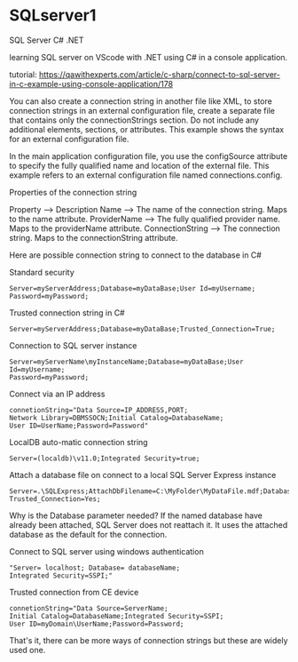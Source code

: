 # SQLserver1
SQL Server C# .NET

learning SQL server on VScode with .NET using C# in a console application.

tutorial: https://qawithexperts.com/article/c-sharp/connect-to-sql-server-in-c-example-using-console-application/178

You can also create a connection string in another file like XML, to store connection strings in an external configuration file, create a separate file that contains only the connectionStrings section. Do not include any additional elements, sections, or attributes. This example shows the syntax for an external configuration file.

<connectionStrings>  
  <add name="Name"   
   providerName="System.Data.ProviderName"   
   connectionString="Valid Connection String;" />  
</connectionStrings>  

In the main application configuration file, you use the configSource attribute to specify the fully qualified name and location of the external file. This example refers to an external configuration file named connections.config.

<?xml version='1.0' encoding='utf-8'?>  
<configuration>  
    <connectionStrings configSource="connections.config"/>  
</configuration>  


Properties of the connection string

Property --> Description
Name --> The name of the connection string. Maps to the name attribute.
ProviderName --> The fully qualified provider name. Maps to the providerName attribute.
ConnectionString --> The connection string. Maps to the connectionString attribute.

Here are possible connection string to connect to the database in C#

Standard security

    Server=myServerAddress;Database=myDataBase;User Id=myUsername;
    Password=myPassword;

Trusted connection string in C#

    Server=myServerAddress;Database=myDataBase;Trusted_Connection=True;

Connection to SQL server instance

    Server=myServerName\myInstanceName;Database=myDataBase;User Id=myUsername;
    Password=myPassword;

Connect via an IP address

    connetionString="Data Source=IP_ADDRESS,PORT;
    Network Library=DBMSSOCN;Initial Catalog=DatabaseName;
    User ID=UserName;Password=Password"

LocalDB auto-matic connection string
    
    Server=(localdb)\v11.0;Integrated Security=true;

Attach a database file on connect to a local SQL Server Express instance
    
    Server=.\SQLExpress;AttachDbFilename=C:\MyFolder\MyDataFile.mdf;Database=dbname;
    Trusted_Connection=Yes;

Why is the Database parameter needed? If the named database have already been attached, SQL Server does not reattach it. It uses the attached database as the default for the connection.

Connect to SQL server using windows authentication

    "Server= localhost; Database= databaseName;
    Integrated Security=SSPI;"

Trusted connection from CE device

    connetionString="Data Source=ServerName;
    Initial Catalog=DatabaseName;Integrated Security=SSPI;
    User ID=myDomain\UserName;Password=Password;

That's it, there can be more ways of connection strings but these are widely used one.